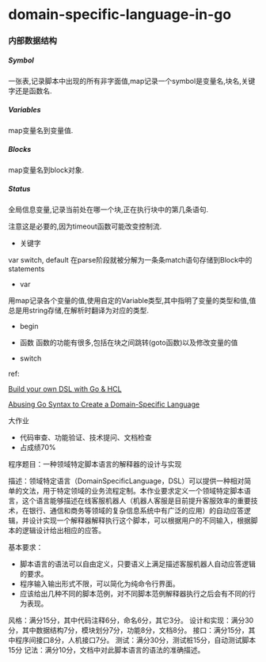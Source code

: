 # domain-specific-language-in-go

### 内部数据结构

##### Symbol

一张表,记录脚本中出现的所有非字面值,map记录一个symbol是变量名,块名,关键字还是函数名.

##### Variables

map变量名到变量值.

##### Blocks

map变量名到block对象.

##### Status

全局信息变量,记录当前处在哪一个块,正在执行块中的第几条语句.

注意这是必要的,因为timeout函数可能改变控制流.



- 关键字

var
switch, default 在parse阶段就被分解为一条条match语句存储到Block中的statements

- var

用map记录各个变量的值,使用自定的Variable类型,其中指明了变量的类型和值,值总是用string存储,在解析时翻译为对应的类型.

- begin

- 函数
函数的功能有很多,包括在块之间跳转(goto函数)以及修改变量的值

- switch



ref:

[Build your own DSL with Go & HCL](https://blog.devgenius.io/build-your-own-dsl-with-go-hcl-602c92ce24c0)

[Abusing Go Syntax to Create a Domain-Specific Language](https://blog.gopheracademy.com/advent-2016/go-syntax-for-dsls/)

大作业
- 代码审查、功能验证、技术提问、文档检查
- 占成绩70%

程序题目：一种领域特定脚本语言的解释器的设计与实现

描述：领域特定语言（DomainSpecificLanguage，DSL）可以提供一种相对简单的文法，用于特定领域的业务流程定制。本作业要求定义一个领域特定脚本语言，这个语言能够描述在线客服机器人（机器人客服是目前提升客服效率的重要技术，在银行、通信和商务等领域的复杂信息系统中有广泛的应用）的自动应答逻辑，并设计实现一个解释器解释执行这个脚本，可以根据用户的不同输入，根据脚本的逻辑设计给出相应的应答。

基本要求：
- 脚本语言的语法可以自由定义，只要语义上满足描述客服机器人自动应答逻辑的要求。
- 程序输入输出形式不限，可以简化为纯命令行界面。
- 应该给出几种不同的脚本范例，对不同脚本范例解释器执行之后会有不同的行为表现。

风格：满分15分，其中代码注释6分，命名6分，其它3分。
设计和实现：满分30分，其中数据结构7分，模块划分7分，功能8分，文档8分。
接口：满分15分，其中程序间接口8分，人机接口7分。
测试：满分30分，测试桩15分，自动测试脚本15分
记法：满分10分，文档中对此脚本语言的语法的准确描述。

